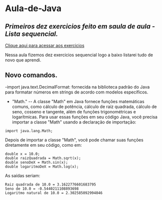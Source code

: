 # Aula-de-Java
## _Primeiros dez exercicios feito em saula de aula - Lista sequencial._

[Clique aqui para acessar aos exercicios](https://github.com/MarcoAntonioMj/Aula-de-Java/blob/main/lista_exercicio_III.pdf)


Nessa aula fizemos dez exercicios sequencial logo a baixo listarei tudo de novo que aprendi.

## Novo comandos. 
-import java.text.DecimalFormat: fornecida na biblioteca padrão do Java para formatar números em strings de acordo com modelos específicos.

- "Math." --  A classe "Math" em Java fornece funções matemáticas comuns, como cálculo de potência, cálculo de raiz quadrada, cálculo de seno, cosseno e tangente, além de funções trigonométricas e logarítmicas. Para usar essas funções em seu código Java, você precisa importar a classe "Math" usando a declaração de importação:
```
import java.lang.Math;
```
Depois de importar a classe "Math", você pode chamar suas funções diretamente em seu código, como em:
```
double x = 10.0;
double raizQuadrada = Math.sqrt(x);
double senoDeX = Math.sin(x);
double logaritmoDeX = Math.log(x);
```
As saídas seriam:

```
Raiz quadrada de 10.0 = 3.1622776601683795
Seno de 10.0 = -0.5440211108893698
Logaritmo natural de 10.0 = 2.302585092994046
```





